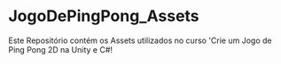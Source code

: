 # JogoDePingPong_Assets
Este Repositório contém os Assets utilizados no curso 'Crie um Jogo de Ping Pong 2D na Unity e C#!
